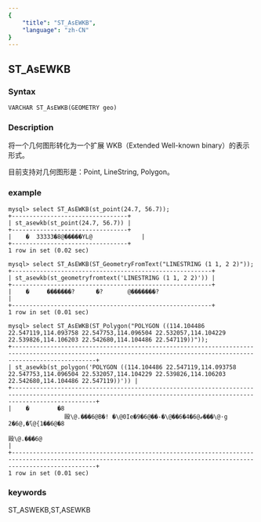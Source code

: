 ```yaml
---
{
    "title": "ST_AsEWKB",
    "language": "zh-CN"
}
---
```


<!-- 
Licensed to the Apache Software Foundation (ASF) under one
or more contributor license agreements.  See the NOTICE file
distributed with this work for additional information
regarding copyright ownership.  The ASF licenses this file
to you under the Apache License, Version 2.0 (the
"License"); you may not use this file except in compliance
with the License.  You may obtain a copy of the License at

  http://www.apache.org/licenses/LICENSE-2.0

Unless required by applicable law or agreed to in writing,
software distributed under the License is distributed on an
"AS IS" BASIS, WITHOUT WARRANTIES OR CONDITIONS OF ANY
KIND, either express or implied.  See the License for the
specific language governing permissions and limitations
under the License.
-->

## ST_AsEWKB

### Syntax

`VARCHAR ST_AsEWKB(GEOMETRY geo)`

### Description

将一个几何图形转化为一个扩展 WKB（Extended Well-known binary）的表示形式。

目前支持对几何图形是：Point, LineString, Polygon。

### example

```
mysql> select ST_AsEWKB(st_point(24.7, 56.7));
+---------------------------------+
| st_asewkb(st_point(24.7, 56.7)) |
+---------------------------------+
|    �  33333�8@�����YL@              |
+---------------------------------+
1 row in set (0.02 sec)

mysql> select ST_AsEWKB(ST_GeometryFromText("LINESTRING (1 1, 2 2)"));
+---------------------------------------------------------+
| st_asewkb(st_geometryfromtext('LINESTRING (1 1, 2 2)')) |
+---------------------------------------------------------+
|    �     �������?      �?       @�������?                           |
+---------------------------------------------------------+
1 row in set (0.01 sec)

mysql> select ST_AsEWKB(ST_Polygon("POLYGON ((114.104486 22.547119,114.093758 22.547753,114.096504 22.532057,114.104229 22.539826,114.106203 22.542680,114.104486 22.547119))"));
+--------------------------------------------------------------------------------------------------------------------------------------------------------------------+
| st_asewkb(st_polygon('POLYGON ((114.104486 22.547119,114.093758 22.547753,114.096504 22.532057,114.104229 22.539826,114.106203 22.542680,114.104486 22.547119))')) |
+--------------------------------------------------------------------------------------------------------------------------------------------------------------------+
|    �        �8
                毆\@.���6@B�! �\@0Ie�9�6@��-�\@��6�4�6@ޒ���\@·g 2�6@,�̆\@{1��6@�8
                                                                                毆\@.���6@                                                                                     |
+--------------------------------------------------------------------------------------------------------------------------------------------------------------------+
1 row in set (0.01 sec)

```
### keywords
ST_ASWEKB,ST,ASEWKB
